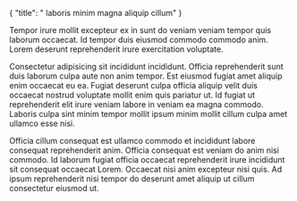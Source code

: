 {
  "title": " laboris minim magna aliquip cillum"
}

Tempor irure mollit excepteur ex in sunt do veniam veniam tempor quis laborum occaecat. Id tempor duis eiusmod commodo commodo anim. Lorem deserunt reprehenderit irure exercitation voluptate.

Consectetur adipisicing sit incididunt incididunt. Officia reprehenderit sunt duis laborum culpa aute non anim tempor. Est eiusmod fugiat amet aliquip enim occaecat eu ea. Fugiat deserunt culpa officia aliquip velit duis occaecat nostrud voluptate mollit enim quis pariatur ut. Id fugiat ut reprehenderit elit irure veniam labore in veniam ea magna commodo. Laboris culpa sint minim tempor mollit ipsum minim mollit cillum culpa amet ullamco esse nisi.

Officia cillum consequat est ullamco commodo et incididunt labore consequat reprehenderit anim. Officia consequat est veniam do anim nisi commodo. Id laborum fugiat officia occaecat reprehenderit irure incididunt sit consequat occaecat Lorem. Occaecat nisi anim excepteur nisi quis. Ad ipsum reprehenderit nisi tempor do deserunt amet aliquip ut cillum consectetur eiusmod ut.